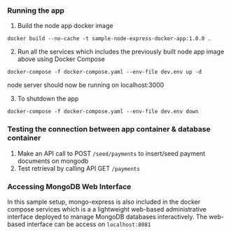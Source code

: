 ### Running the app

1. Build the node app docker image

```
docker build --no-cache -t sample-node-express-docker-app:1.0.0 .
```

2. Run all the services which includes the previously built node app image above using Docker Compose

```
docker-compose -f docker-compose.yaml --env-file dev.env up -d
```

node server should now be running on localhost:3000

3. To shutdown the app

```
docker-compose -f docker-compose.yaml --env-file dev.env down
```

### Testing the connection between app container & database container

1. Make an API call to POST `/seed/payments` to insert/seed payment documents on mongodb
2. Test retrieval by calling API GET `/payments`

### Accessing MongoDB Web Interface

In this sample setup, mongo-express is also included in the docker compose services which is a a lightweight web-based administrative interface deployed to manage MongoDB databases interactively. The web-based interface can be access on `localhost:8081`
